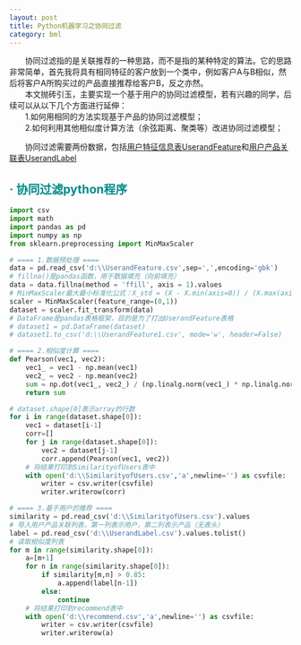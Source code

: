```yaml
---
layout: post
title: Python机器学习之协同过滤
category: bml
---
```


&emsp;&emsp;协同过滤指的是关联推荐的一种思路，而不是指的某种特定的算法。它的思路非常简单，首先我将具有相同特征的客户放到一个类中，例如客户A与B相似，然后将客户A所购买过的产品直接推荐给客户B，反之亦然。    
&emsp;&emsp;本文抛砖引玉，主要实现一个基于用户的协同过滤模型，若有兴趣的同学，后续可以从以下几个方面进行延伸：    
&emsp;&emsp;1.如何用相同的方法实现基于产品的协同过滤模型；        
&emsp;&emsp;2.如何利用其他相似度计算方法（余弦距离、聚类等）改进协同过滤模型；      

&emsp;&emsp;协同过滤需要两份数据，包括[用户特征信息表UserandFeature](https://github.com/carrylaw/Archive/blob/master/%E6%9C%BA%E5%99%A8%E5%AD%A6%E4%B9%A0%E6%96%87%E4%BB%B6%E5%A4%B9/recommend/UserandFeature.csv)和[用户产品关联表UserandLabel](https://github.com/carrylaw/Archive/blob/master/%E6%9C%BA%E5%99%A8%E5%AD%A6%E4%B9%A0%E6%96%87%E4%BB%B6%E5%A4%B9/recommend/UserandLabel.csv)      
## **<span style="color:#008B8B">· 协同过滤python程序</span>**
```python
import csv
import math
import pandas as pd
import numpy as np
from sklearn.preprocessing import MinMaxScaler 

# ==== 1.数据预处理 ====
data = pd.read_csv('d:\\UserandFeature.csv',sep=',',encoding='gbk')
# fillna()是pandas函数，用于数据填充（向前填充）
data = data.fillna(method = 'ffill', axis = 1).values
# MinMaxScaler最大最小标准化公式：X_std = (X - X.min(axis=0)) / (X.max(axis=0) - X.min(axis=0)) 
scaler = MinMaxScaler(feature_range=(0,1))
dataset = scaler.fit_transform(data)
# DataFrame是pandas表格框架，目的是为了打出UserandFeature表格
# dataset1 = pd.DataFrame(dataset)
# dataset1.to_csv('d:\\UserandFeature1.csv', mode='w', header=False)

# ==== 2.相似度计算 ====
def Pearson(vec1, vec2):
    vec1_ = vec1 - np.mean(vec1)
    vec2_ = vec2 - np.mean(vec2)
    sum = np.dot(vec1_, vec2_) / (np.linalg.norm(vec1_) * np.linalg.norm(vec2_))
    return sum

# dataset.shape[0]表示array的行数
for i in range(dataset.shape[0]):
    vec1 = dataset[i-1]
    corr=[]
    for j in range(dataset.shape[0]):
        vec2 = dataset[j-1]
        corr.append(Pearson(vec1, vec2))
    # 将结果打印到SimilarityofUsers表中
    with open('d:\\SimilarityofUsers.csv','a',newline='') as csvfile:
        writer = csv.writer(csvfile)
        writer.writerow(corr)

# ==== 3.基于用户的推荐 ====
similarity = pd.read_csv('d:\\SimilarityofUsers.csv').values
# 导入用户产品关联列表，第一列表示用户，第二列表示产品（无表头）
label = pd.read_csv('d:\\UserandLabel.csv').values.tolist()
# 读取相似度列表
for m in range(similarity.shape[0]):
    a=[m+1]
    for n in range(similarity.shape[0]):
        if similarity[m,n] > 0.85:
            a.append(label[n-1])
        else:
            continue
    # 将结果打印到recommend表中
    with open('d:\\recommend.csv','a',newline='') as csvfile:
        writer = csv.writer(csvfile)
        writer.writerow(a)
```